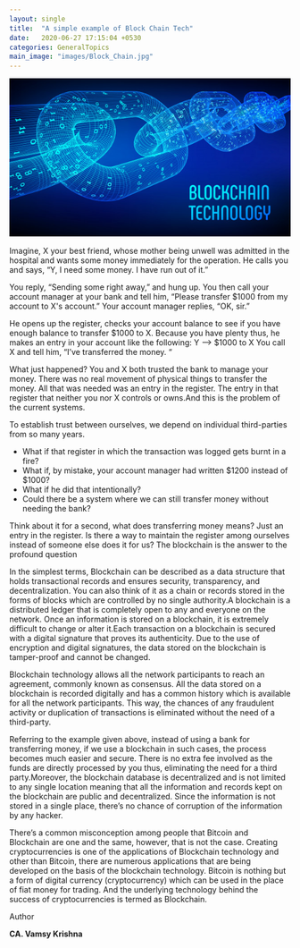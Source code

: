 ```yaml
---
layout: single
title:  "A simple example of Block Chain Tech"
date:   2020-06-27 17:15:04 +0530
categories: GeneralTopics
main_image: "images/Block_Chain.jpg"
---
```

![Block_Chain](/assets/images/Block_Chain.jpg)


Imagine, X your best friend, whose mother being unwell was admitted in the hospital and wants some money immediately for the operation. He calls you and says, “Y, I need some money. I have run out of it.” 

You reply, “Sending some right away,” and hung up. You then call your account manager at your bank and tell him, “Please transfer $1000 from my account to X's account.” Your account manager replies, “OK, sir.” 

He opens up the register, checks your account balance to see if you have enough balance to transfer $1000 to X. Because you have plenty thus, he makes an entry in your account like the following: Y --> $1000 to X You call X and tell him, “I’ve transferred the money. “ 

What just happened? You and X both trusted the bank to manage your money. There was no real movement of physical things to transfer the money. All that was needed was an entry in the register. The entry in that register that neither you nor X controls or owns.And this is the problem of the current systems. 

To establish trust between ourselves, we depend on individual third-parties from so many years. 
* What if that register in which the transaction was logged gets burnt in a fire? 
* What if, by mistake, your account manager had written $1200 instead of $1000? 
* What if he did that intentionally? 
* Could there be a system where we can still transfer money without needing the bank?

Think about it for a second, what does transferring money means? 
Just an entry in the register. Is there a way to maintain the register among ourselves instead of someone else does it for us? The blockchain is the answer to the profound question

In the simplest terms, Blockchain can be described as a data structure that holds transactional records and ensures security, transparency, and decentralization. You can also think of it as a chain or records stored in the forms of blocks which are controlled by no single authority.A blockchain is a distributed ledger that is completely open to any and everyone on the network. Once an information is stored on a blockchain, it is extremely difficult to change or alter it.Each transaction on a blockchain is secured with a digital signature that proves its authenticity. Due to the use of encryption and digital signatures, the data stored on the blockchain is tamper-proof and cannot be changed.

Blockchain technology allows all the network participants to reach an agreement, commonly known as consensus. All the data stored on a blockchain is recorded digitally and has a common history which is available for all the network participants. This way, the chances of any fraudulent activity or duplication of transactions is eliminated without the need of a third-party.

Referring to the example given above, instead of using a bank for transferring money, if we use a blockchain in such cases, the process becomes much easier and secure. There is no extra fee involved as the funds are directly processed by you thus, eliminating the need for a third party.Moreover, the blockchain database is decentralized and is not limited to any single location meaning that all the information and records kept on the blockchain are public and decentralized. Since the information is not stored in a single place, there’s no chance of corruption of the information by any hacker.

There’s a common misconception among people that Bitcoin and Blockchain are one and the same, however, that is not the case. Creating cryptocurrencies is one of the applications of Blockchain technology and other than Bitcoin, there are numerous applications that are being developed on the basis of the blockchain technology.
Bitcoin is nothing but a form of digital currency (cryptocurrency) which can be used in the place of fiat money for trading. And the underlying technology behind the success of cryptocurrencies is termed as Blockchain.


Author 

**CA. Vamsy Krishna**
